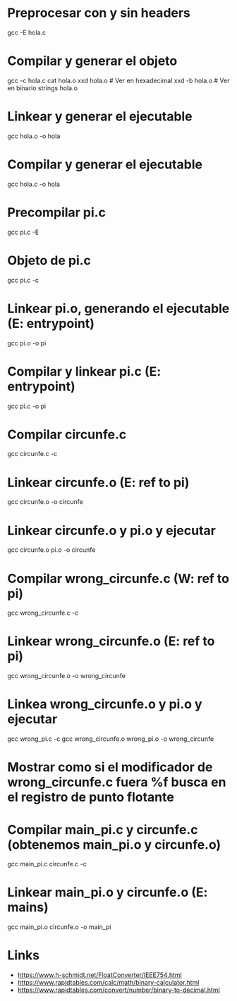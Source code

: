 # Preprocesar con y sin headers
gcc -E hola.c

# Compilar y generar el objeto
gcc -c hola.c
cat hola.o
xxd hola.o # Ver en hexadecimal
xxd -b hola.o # Ver en binario
strings hola.o

# Linkear y generar el ejecutable
gcc hola.o -o hola

# Compilar y generar el ejecutable
gcc hola.c -o hola

# Precompilar pi.c
gcc pi.c -E

# Objeto de pi.c
gcc pi.c -c

# Linkear pi.o, generando el ejecutable (E: entrypoint)
gcc pi.o -o pi

# Compilar y linkear pi.c (E: entrypoint)
gcc pi.c -o pi

# Compilar circunfe.c
gcc circunfe.c -c

# Linkear circunfe.o (E: ref to pi)
gcc circunfe.o -o circunfe

# Linkear circunfe.o y pi.o y ejecutar
gcc circunfe.o pi.o -o circunfe

# Compilar wrong_circunfe.c (W: ref to pi)
gcc wrong_circunfe.c -c

# Linkear wrong_circunfe.o (E: ref to pi)
gcc wrong_circunfe.o -o wrong_circunfe

# Linkea wrong_circunfe.o y pi.o y ejecutar
gcc wrong_pi.c -c
gcc wrong_circunfe.o wrong_pi.o -o wrong_circunfe

# Mostrar como si el modificador de wrong_circunfe.c fuera %f busca en el registro de punto flotante

# Compilar main_pi.c y circunfe.c (obtenemos main_pi.o y circunfe.o)
gcc main_pi.c circunfe.c -c

# Linkear main_pi.o y circunfe.o (E: mains)
gcc main_pi.o circunfe.o -o main_pi

# Links
- https://www.h-schmidt.net/FloatConverter/IEEE754.html
- https://www.rapidtables.com/calc/math/binary-calculator.html
- https://www.rapidtables.com/convert/number/binary-to-decimal.html